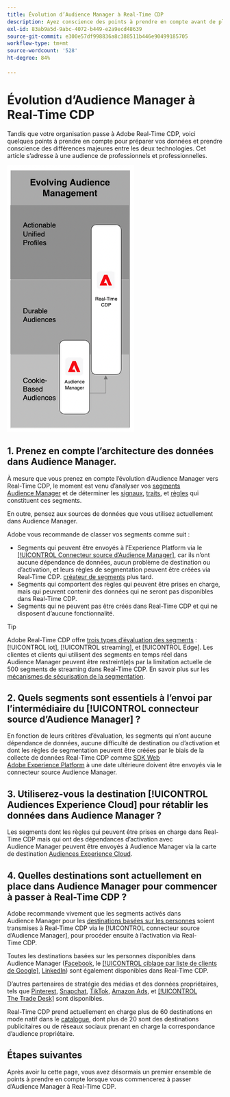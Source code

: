 ```yaml
---
title: Évolution d’Audience Manager à Real-Time CDP
description: Ayez conscience des points à prendre en compte avant de planifier la migration d’Audience Manager vers Real-Time CDP.
exl-id: 83ab9a5d-9abc-4072-b449-e2a9ecd48639
source-git-commit: e300e57df998836a8c388511b446e90499185705
workflow-type: tm+mt
source-wordcount: '528'
ht-degree: 84%

---
```


# Évolution d’Audience Manager à Real-Time CDP

Tandis que votre organisation passe à Adobe Real-Time CDP, voici quelques points à prendre en compte pour préparer vos données et prendre conscience des différences majeures entre les deux technologies. Cet article s’adresse à une audience de professionnels et professionnelles.

![Diagramme d’évolution d’Audience Manager à Real-Time CDP](/help/rtcdp/assets/aam-to-rtcdp-evolution.png)

## 1. Prenez en compte l’architecture des données dans Audience Manager.

À mesure que vous prenez en compte l’évolution d’Audience Manager vers Real-Time CDP, le moment est venu d’analyser vos [segments Audience Manager](https://experienceleague.adobe.com/docs/audience-manager/user-guide/features/segments/segments-purpose.html) et de déterminer les [signaux](https://experienceleague.adobe.com/docs/audience-manager/user-guide/features/data-explorer/data-explorer-understanding-signals.html), [traits](https://experienceleague.adobe.com/docs/audience-manager/user-guide/features/traits/trait-details-page.html), et [règles](https://experienceleague.adobe.com/docs/audience-manager/user-guide/features/segments/segment-builder.html#segment-builder-section) qui constituent ces segments.

En outre, pensez aux sources de données que vous utilisez actuellement dans Audience Manager.

Adobe vous recommande de classer vos segments comme suit :

* Segments qui peuvent être envoyés à l’Experience Platform via le [[!UICONTROL Connecteur source d’Audience Manager]](/help/sources/connectors/adobe-applications/audience-manager.md), car ils n’ont aucune dépendance de données, aucun problème de destination ou d’activation, et leurs règles de segmentation peuvent être créées via Real-Time CDP. [créateur de segments](/help/segmentation/ui/segment-builder.md) plus tard.
* Segments qui comportent des règles qui peuvent être prises en charge, mais qui peuvent contenir des données qui ne seront pas disponibles dans Real-Time CDP.
* Segments qui ne peuvent pas être créés dans Real-Time CDP et qui ne disposent d’aucune fonctionnalité.

>[!TIP]
>
>Adobe Real-Time CDP offre [trois types d’évaluation des segments](/help/segmentation/home.md#evaluate-segments) : [!UICONTROL lot], [!UICONTROL streaming], et [!UICONTROL Edge]. Les clientes et clients qui utilisent des segments en temps réel dans Audience Manager peuvent être restreint(e)s par la limitation actuelle de 500 segments de streaming dans Real-Time CDP. En savoir plus sur les [mécanismes de sécurisation de la segmentation](/help/profile/guardrails.md).

## 2. Quels segments sont essentiels à l’envoi par l’intermédiaire du [!UICONTROL connecteur source d’Audience Manager] ?

En fonction de leurs critères d’évaluation, les segments qui n’ont aucune dépendance de données, aucune difficulté de destination ou d’activation et dont les règles de segmentation peuvent être créées par le biais de la collecte de données Real-Time CDP comme [SDK Web Adobe Experience Platform](/help/edge/web-sdk-faq.md) à une date ultérieure doivent être envoyés via  le connecteur source Audience Manager.

## 3. Utiliserez-vous la destination [!UICONTROL Audiences Experience Cloud] pour rétablir les données dans Audience Manager ?

Les segments dont les règles qui peuvent être prises en charge dans Real-Time CDP mais qui ont des dépendances d’activation avec Audience Manager peuvent être envoyés à Audience Manager via la carte de destination [Audiences Experience Cloud](/help/destinations/catalog/adobe/experience-cloud-audiences.md).

## 4. Quelles destinations sont actuellement en place dans Audience Manager pour commencer à passer à Real-Time CDP ?

Adobe recommande vivement que les segments activés dans Audience Manager pour les [destinations basées sur les personnes](https://experienceleague.adobe.com/docs/audience-manager/user-guide/features/destinations/people-based/people-based-destinations-overview.html?lang=fr) soient transmises à Real-Time CDP via le [!UICONTROL connecteur source d’Audience Manager], pour procéder ensuite à l’activation via Real-Time CDP.

Toutes les destinations basées sur les personnes disponibles dans Audience Manager ([Facebook](/help/destinations/catalog/social/facebook.md), le [[!UICONTROL ciblage par liste de clients de Google]](/help/destinations/catalog/advertising/google-customer-match.md), [LinkedIn](/help/destinations/catalog/social/linkedin.md)) sont également disponibles dans Real-Time CDP.

D’autres partenaires de stratégie des médias et des données propriétaires, tels que [Pinterest](/help/destinations/catalog/advertising/pinterest.md), [Snapchat](/help/destinations/catalog/advertising/snap-inc.md), [TikTok](/help/destinations/catalog/social/tiktok.md), [Amazon Ads](/help/destinations/catalog/advertising/amazon-ads.md), et [[!UICONTROL The Trade Desk]](/help/destinations/catalog/advertising/tradedesk.md) sont disponibles.

Real-Time CDP prend actuellement en charge plus de 60 destinations en mode natif dans le [catalogue](/help/destinations/catalog/overview.md), dont plus de 20 sont des destinations publicitaires ou de réseaux sociaux prenant en charge la correspondance d’audience propriétaire.

## Étapes suivantes

Après avoir lu cette page, vous avez désormais un premier ensemble de points à prendre en compte lorsque vous commencerez à passer d’Audience Manager à Real-Time CDP.
